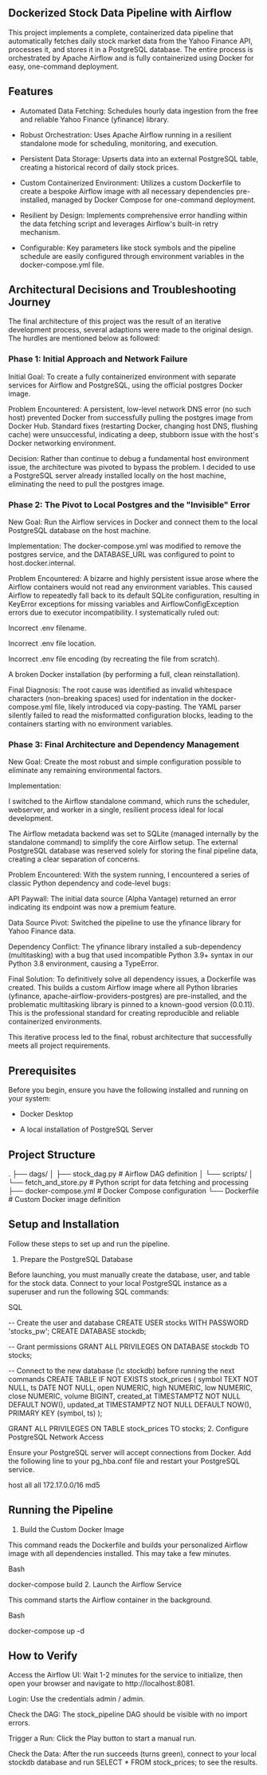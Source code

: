 ## Dockerized Stock Data Pipeline with Airflow
This project implements a complete, containerized data pipeline that automatically fetches daily stock market data from the Yahoo Finance API, processes it, and stores it in a PostgreSQL database. The entire process is orchestrated by Apache Airflow and is fully containerized using Docker for easy, one-command deployment.


## Features
 - Automated Data Fetching: Schedules hourly data ingestion from the free and reliable Yahoo Finance (yfinance) library.

 - Robust Orchestration: Uses Apache Airflow running in a resilient standalone mode for scheduling, monitoring, and execution.

 - Persistent Data Storage: Upserts data into an external PostgreSQL table, creating a historical record of daily stock prices.

 - Custom Containerized Environment: Utilizes a custom Dockerfile to create a bespoke Airflow image with all necessary dependencies pre-installed, managed by Docker Compose for one-command deployment.

 - Resilient by Design: Implements comprehensive error handling within the data fetching script and leverages Airflow's built-in retry mechanism.

 - Configurable: Key parameters like stock symbols and the pipeline schedule are easily configured through environment variables in the docker-compose.yml file.

## Architectural Decisions and Troubleshooting Journey
The final architecture of this project was the result of an iterative development process, several adaptions were made to the original design. The hurdles are mentioned below as followed:

 ### Phase 1: Initial Approach and Network Failure
Initial Goal: To create a fully containerized environment with separate services for Airflow and PostgreSQL, using the official postgres Docker image.

Problem Encountered: A persistent, low-level network DNS error (no such host) prevented Docker from successfully pulling the postgres image from Docker Hub. Standard fixes (restarting Docker, changing host DNS, flushing cache) were unsuccessful, indicating a deep, stubborn issue with the host's Docker networking environment.

Decision: Rather than continue to debug a fundamental host environment issue, the architecture was pivoted to bypass the problem. I decided to use a PostgreSQL server already installed locally on the host machine, eliminating the need to pull the postgres image.

### Phase 2: The Pivot to Local Postgres and the "Invisible" Error
New Goal: Run the Airflow services in Docker and connect them to the local PostgreSQL database on the host machine.

Implementation: The docker-compose.yml was modified to remove the postgres service, and the DATABASE_URL was configured to point to host.docker.internal.

Problem Encountered: A bizarre and highly persistent issue arose where the Airflow containers would not read any environment variables. This caused Airflow to repeatedly fall back to its default SQLite configuration, resulting in KeyError exceptions for missing variables and AirflowConfigException errors due to executor incompatibility. I systematically ruled out:

Incorrect .env filename.

Incorrect .env file location.

Incorrect .env file encoding (by recreating the file from scratch).

A broken Docker installation (by performing a full, clean reinstallation).

Final Diagnosis: The root cause was identified as invalid whitespace characters (non-breaking spaces) used for indentation in the docker-compose.yml file, likely introduced via copy-pasting. The YAML parser silently failed to read the misformatted configuration blocks, leading to the containers starting with no environment variables.

### Phase 3: Final Architecture and Dependency Management
New Goal: Create the most robust and simple configuration possible to eliminate any remaining environmental factors.

Implementation:

I switched to the Airflow standalone command, which runs the scheduler, webserver, and worker in a single, resilient process ideal for local development.

The Airflow metadata backend was set to SQLite (managed internally by the standalone command) to simplify the core Airflow setup. The external PostgreSQL database was reserved solely for storing the final pipeline data, creating a clear separation of concerns.

Problem Encountered: With the system running, I encountered a series of classic Python dependency and code-level bugs:

API Paywall: The initial data source (Alpha Vantage) returned an error indicating its endpoint was now a premium feature.

Data Source Pivot: Switched the pipeline to use the yfinance library for Yahoo Finance data.

Dependency Conflict: The yfinance library installed a sub-dependency (multitasking) with a bug that used incompatible Python 3.9+ syntax in our Python 3.8 environment, causing a TypeError.

Final Solution: To definitively solve all dependency issues, a Dockerfile was created. This builds a custom Airflow image where all Python libraries (yfinance, apache-airflow-providers-postgres) are pre-installed, and the problematic multitasking library is pinned to a known-good version (0.0.11). This is the professional standard for creating reproducible and reliable containerized environments.

This iterative process led to the final, robust architecture that successfully meets all project requirements.

## Prerequisites
Before you begin, ensure you have the following installed and running on your system:

 - Docker Desktop

 - A local installation of PostgreSQL Server

## Project Structure
.
├── dags/
│   ├── stock_dag.py             # Airflow DAG definition
│   └── scripts/
│       └── fetch_and_store.py   # Python script for data fetching and processing
├── docker-compose.yml           # Docker Compose configuration
└── Dockerfile                   # Custom Docker image definition

## Setup and Installation
Follow these steps to set up and run the pipeline.

1. Prepare the PostgreSQL Database

Before launching, you must manually create the database, user, and table for the stock data. Connect to your local PostgreSQL instance as a superuser and run the following SQL commands:

SQL

-- Create the user and database
CREATE USER stocks WITH PASSWORD 'stocks_pw';
CREATE DATABASE stockdb;

-- Grant permissions
GRANT ALL PRIVILEGES ON DATABASE stockdb TO stocks;

-- Connect to the new database (\c stockdb) before running the next commands
CREATE TABLE IF NOT EXISTS stock_prices (
  symbol      TEXT        NOT NULL,
  ts          DATE        NOT NULL,
  open        NUMERIC,
  high        NUMERIC,
  low         NUMERIC,
  close       NUMERIC,
  volume      BIGINT,
  created_at  TIMESTAMPTZ NOT NULL DEFAULT NOW(),
  updated_at  TIMESTAMPTZ NOT NULL DEFAULT NOW(),
  PRIMARY KEY (symbol, ts)
);

GRANT ALL PRIVILEGES ON TABLE stock_prices TO stocks;
2. Configure PostgreSQL Network Access

Ensure your PostgreSQL server will accept connections from Docker. Add the following line to your pg_hba.conf file and restart your PostgreSQL service.

host    all             all             172.17.0.0/16           md5

## Running the Pipeline
1. Build the Custom Docker Image

This command reads the Dockerfile and builds your personalized Airflow image with all dependencies installed. This may take a few minutes.

Bash

docker-compose build
2. Launch the Airflow Service

This command starts the Airflow container in the background.

Bash

docker-compose up -d

## How to Verify
Access the Airflow UI: Wait 1-2 minutes for the service to initialize, then open your browser and navigate to http://localhost:8081.

Login: Use the credentials admin / admin.

Check the DAG: The stock_pipeline DAG should be visible with no import errors.

Trigger a Run: Click the Play button to start a manual run.

Check the Data: After the run succeeds (turns green), connect to your local stockdb database and run SELECT * FROM stock_prices; to see the results.